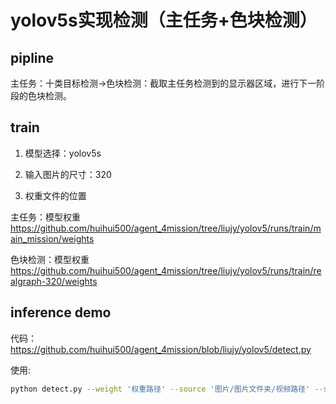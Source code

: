 # yolov5s实现检测（主任务+色块检测）

## pipline

主任务：十类目标检测->色块检测：截取主任务检测到的显示器区域，进行下一阶段的色块检测。


## train

1. 模型选择：yolov5s

2. 输入图片的尺寸：320

3. 权重文件的位置

主任务：模型权重 https://github.com/huihui500/agent_4mission/tree/liujy/yolov5/runs/train/main_mission/weights

色块检测：模型权重 https://github.com/huihui500/agent_4mission/tree/liujy/yolov5/runs/train/realgraph-320/weights

## inference demo

代码：https://github.com/huihui500/agent_4mission/blob/liujy/yolov5/detect.py

使用:

```bash
python detect.py --weight '权重路径' --source '图片/图片文件夹/视频路径' --save-txt --save-conf --img-size 320
```